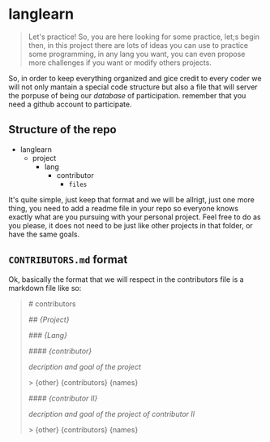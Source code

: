 # langlearn

> Let's practice! 
So, you are here looking for some practice, let;s begin then, in this project there are lots of ideas you can use to practice some programming, in any lang you want, you can even propose more challenges if you want or modify others projects.

So, in order to keep everything organized and gice credit to every coder we will not only mantain a special code structure but also a file that will server the porpuse of being our _database_ of participation. remember that you need a github account to participate.

## Structure of the repo

+ langlearn
  + project
    + lang
      + contributor
        + `files`

It's quite simple, just keep that format and we will be allrigt, just one more thing, you need to add a readme file in your repo so everyone knows exactly what are you pursuing with your personal project. Feel free to do as you please, it does not need to be just like other projects in that folder, or have the same goals.

## `CONTRIBUTORS.md` format

Ok, basically the format that we will respect in the contributors file is a markdown file like so:

> \# contributors
>
> \#\# _{Project}_
>
> \#\#\# _{Lang}_
>
> \#\#\#\# _{contributor}_
>
> _decription and goal of the project_
>
> \> {other} {contributors} {names}
>
> \#\#\#\# _{contributor II}_
>
> _decription and goal of the project of contributor II_
>
> \> {other} {contributors} {names}
> 
